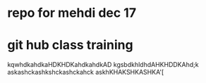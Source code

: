# repo for mehdi dec 17 
# git hub class training
kqwhdkahdkaHDKHDKahdkahdkAD
kgsbdkhldhdAHKHDDKAhd;k
askashckashkshckashckahck
askhKHAKSHKASHKA'[
